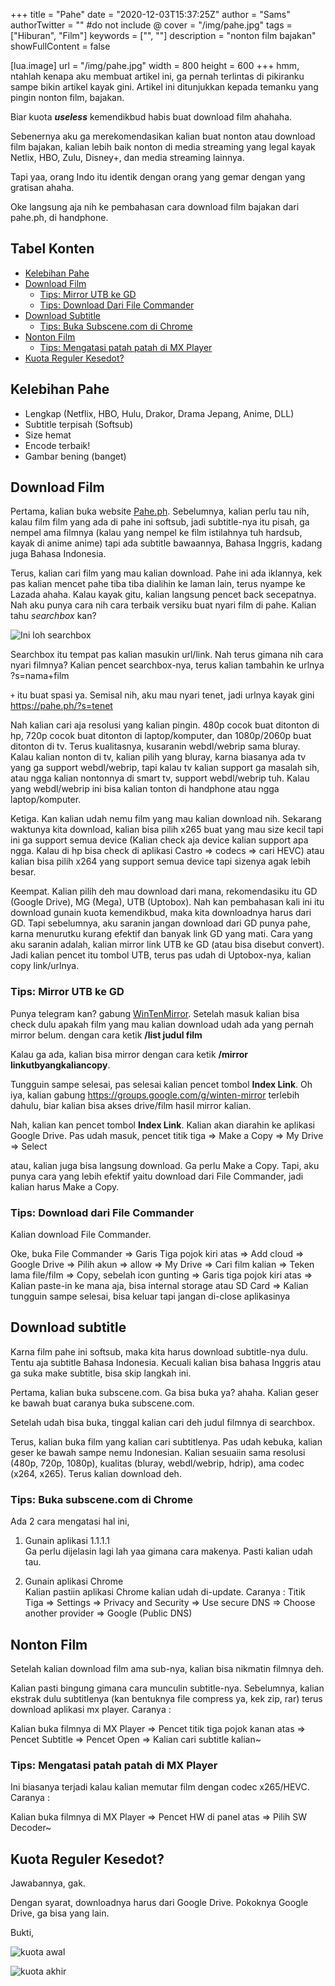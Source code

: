 +++
title = "Pahe"
date = "2020-12-03T15:37:25Z"
author = "Sams"
authorTwitter = "" #do not include @
cover = "/img/pahe.jpg"
tags = ["Hiburan", "Film"]
keywords = ["", ""]
description = "nonton film bajakan"
showFullContent = false

[lua.image]
url = "/img/pahe.jpg"
width = 800
height = 600
+++
hmm, ntahlah kenapa aku membuat artikel ini, ga pernah terlintas di pikiranku sampe bikin artikel kayak gini. Artikel ini ditunjukkan kepada temanku yang pingin nonton film, bajakan. 

Biar kuota **_useless_** kemendikbud habis buat download film ahahaha. 

Sebenernya aku ga merekomendasikan kalian buat nonton atau download film bajakan, kalian lebih baik nonton di media streaming yang legal kayak Netlix, HBO, Zulu, Disney+, dan media streaming lainnya. 

Tapi yaa, orang Indo itu identik dengan orang yang gemar dengan yang gratisan ahaha. 

Oke langsung aja nih ke pembahasan cara download film bajakan dari pahe.ph, di handphone. 

## Tabel Konten
- [Kelebihan Pahe](#kelebihan-pahe)
- [Download Film](#download-film)
  - [Tips: Mirror UTB ke GD](#tips-mirror-utb-ke-gd)
  - [Tips: Download Dari File Commander](#tips-download-dari-file-commander)
- [Download Subtitle](#download-subtitle)
  - [Tips: Buka Subscene.com di Chrome](#tips-buka-subscenecom-di-chrome)
- [Nonton Film](#nonton-film)
  - [Tips: Mengatasi patah patah di MX Player](#tips-mengatasi-patah-patah-di-mx-player)
- [Kuota Reguler Kesedot?](#kuota-reguler-kesedot)

## Kelebihan Pahe 
+ Lengkap (Netflix, HBO, Hulu, Drakor, Drama Jepang, Anime, DLL)
+ Subtitle terpisah (Softsub)
+ Size hemat
+ Encode terbaik! 
+ Gambar bening (banget)

## Download Film 
Pertama, kalian buka website [Pahe.ph](https://pahe.ph). Sebelumnya, kalian perlu tau nih, kalau film film yang ada di pahe ini softsub, jadi subtitle-nya itu pisah, ga nempel ama filmnya (kalau yang nempel ke film istilahnya tuh hardsub, kayak di anime anime) tapi ada subtitle bawaannya, Bahasa Inggris, kadang juga Bahasa Indonesia. 

Terus, kalian cari film yang mau kalian download. Pahe ini ada iklannya, kek pas kalian mencet pahe tiba tiba dialihin ke laman lain, terus nyampe ke Lazada ahaha. Kalau kayak gitu, kalian langsung pencet back secepatnya. Nah aku punya cara nih cara terbaik versiku buat nyari film di pahe. Kalian tahu _searchbox_ kan? 

![Ini loh searchbox](/img/searchbox.jpg)

Searchbox itu tempat pas kalian masukin url/link. Nah terus gimana nih cara nyari filmnya? Kalian pencet searchbox-nya, terus kalian tambahin ke urlnya ?s=nama+film

`+` itu buat spasi ya. Semisal nih, aku mau nyari tenet, jadi urlnya kayak gini https://pahe.ph/?s=tenet

Nah kalian cari aja resolusi yang kalian pingin. 480p cocok buat ditonton di hp, 720p cocok buat ditonton di laptop/komputer, dan 1080p/2060p buat ditonton di tv. 
Terus kualitasnya, kusaranin webdl/webrip sama bluray. Kalau kalian nonton di tv, kalian pilih yang bluray, karna biasanya ada tv yang ga support webdl/webrip, tapi kalau tv kalian support ga masalah sih, atau ngga kalian nontonnya di smart tv, support webdl/webrip tuh. Kalau yang webdl/webrip ini bisa kalian tonton di handphone atau ngga laptop/komputer. 

Ketiga. Kan kalian udah nemu film yang mau kalian download nih. Sekarang waktunya kita download, kalian bisa pilih x265 buat yang mau size kecil tapi ini ga support semua device (Kalian check aja device kalian support apa ngga. Kalau di hp bisa check di aplikasi Castro => codecs => cari HEVC) atau kalian bisa pilih x264 yang support semua device tapi sizenya agak lebih besar. 

Keempat. Kalian pilih deh mau download dari mana, rekomendasiku itu GD (Google Drive), MG (Mega), UTB (Uptobox). Nah kan pembahasan kali ini itu download gunain kuota kemendikbud, maka kita downloadnya harus dari GD. Tapi sebelumnya, aku saranin jangan download dari GD punya pahe, karna menurutku kurang efektif dan banyak link GD yang mati. Cara yang aku saranin adalah, kalian mirror link UTB ke GD (atau bisa disebut convert). Jadi kalian pencet itu tombol UTB, terus pas udah di Uptobox-nya, kalian copy link/urlnya. 

### Tips: Mirror UTB ke GD
Punya telegram kan? gabung [WinTenMirror](https://t.me/WinTenMirror). Setelah masuk kalian bisa check dulu apakah film yang mau kalian download udah ada yang pernah mirror belum. dengan cara ketik **/list judul film**

Kalau ga ada, kalian bisa mirror dengan cara ketik **/mirror linkutbyangkaliancopy**. 

Tungguin sampe selesai, pas selesai kalian pencet tombol **Index Link**. Oh iya, kalian gabung https://groups.google.com/g/winten-mirror terlebih dahulu, biar kalian bisa akses drive/film hasil mirror kalian. 

Nah, kalian kan pencet tombol **Index Link**. Kalian akan diarahin ke aplikasi Google Drive. Pas udah masuk, pencet titik tiga => Make a Copy => My Drive => Select

atau, kalian juga bisa langsung download. Ga perlu Make a Copy. Tapi, aku punya cara yang lebih efektif yaitu download dari File Commander, jadi kalian harus Make a Copy. 

### Tips: Download dari File Commander 
Kalian download File Commander. 

Oke, buka File Commander => Garis Tiga pojok kiri atas => Add cloud => Google Drive => Pilih akun => allow => My Drive => Cari film kalian => Teken lama file/film => Copy, sebelah icon gunting => Garis tiga pojok kiri atas => Kalian paste-in ke mana aja, bisa internal storage atau SD Card => Kalian tungguin sampe selesai, bisa keluar tapi jangan di-close aplikasinya 

## Download subtitle
Karna film pahe ini softsub, maka kita harus download subtitle-nya dulu. Tentu aja subtitle Bahasa Indonesia. Kecuali kalian bisa bahasa Inggris atau ga suka make subtitle, bisa skip langkah ini. 

Pertama, kalian buka subscene.com. Ga bisa buka ya? ahaha. Kalian geser ke bawah buat caranya buka subscene.com. 

Setelah udah bisa buka, tinggal kalian cari deh judul filmnya di searchbox. 

Terus, kalian buka film yang kalian cari subtitlenya. Pas udah kebuka, kalian geser ke bawah sampe nemu Indonesian. Kalian sesuaiin sama resolusi (480p, 720p, 1080p), kualitas (bluray, webdl/webrip, hdrip), ama codec (x264, x265). Terus kalian download deh. 

### Tips: Buka subscene.com di Chrome
Ada 2 cara mengatasi hal ini, 

1. Gunain aplikasi 1.1.1.1<br>
Ga perlu dijelasin lagi lah yaa gimana cara makenya. Pasti kalian udah tau. 

2. Gunain aplikasi Chrome<br>
Kalian pastiin aplikasi Chrome kalian udah di-update. Caranya :
Titik Tiga => Settings => Privacy and Security => Use secure DNS => Choose another provider => Google (Public DNS)

## Nonton Film 
Setelah kalian download film ama sub-nya, kalian bisa nikmatin filmnya deh. 

Kalian pasti bingung gimana cara munculin subtitle-nya. Sebelumnya, kalian ekstrak dulu subtitlenya (kan bentuknya file compress ya, kek zip, rar) terus download aplikasi mx player. Caranya :

Kalian buka filmnya di MX Player => Pencet titik tiga pojok kanan atas => Pencet Subtitle => Pencet Open => Kalian cari subtitle kalian~

### Tips: Mengatasi patah patah di MX Player
Ini biasanya terjadi kalau kalian memutar film dengan codec x265/HEVC. Caranya :

Kalian buka filmnya di MX Player => Pencet HW di panel atas => Pilih SW Decoder~

## Kuota Reguler Kesedot? 
Jawabannya, gak. 

Dengan syarat, downloadnya harus dari Google Drive. Pokoknya Google Drive, ga bisa yang lain. 

Bukti, 

![kuota awal](/img/bukti1.jpg)

![kuota akhir](/img/bukti2.jpg)
